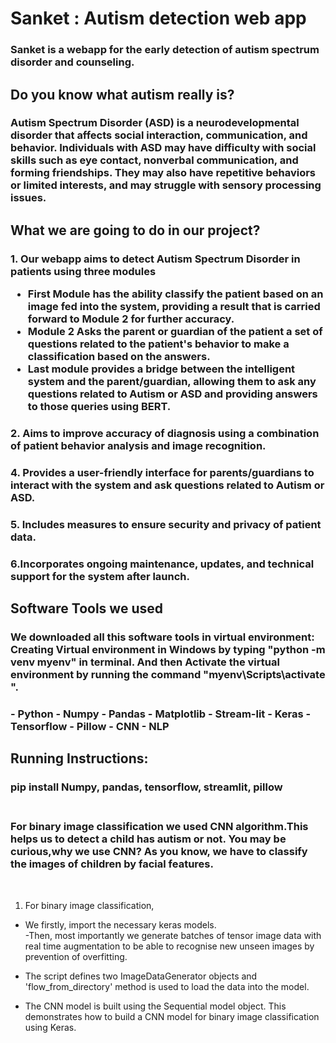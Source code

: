 # Sanket : Autism detection web app
<h3> Sanket is a webapp for the early detection of autism spectrum disorder and counseling.
</h3>

<h2>Do you know what autism really is?</h2>
<h3>
Autism Spectrum Disorder (ASD) is a neurodevelopmental disorder that affects social interaction, communication, and behavior. Individuals with ASD may have difficulty with social skills such as eye contact, nonverbal communication, and forming friendships. They may also have repetitive behaviors or limited interests, and may struggle with sensory processing issues.</h3>

<h2>What we are going to do in our project?</h2>
<h3>1. Our webapp aims to detect Autism Spectrum Disorder in patients using three modules

- First Module has the ability classify the patient based on an image fed into the system, providing a result that is carried forward to Module 2 for further accuracy.
- Module 2 Asks the parent or guardian of the patient a set of questions related to the patient's behavior to make a classification based on the answers.
- Last module provides a bridge between the intelligent system and the parent/guardian, allowing them to ask any questions related to Autism or ASD and providing answers to those queries using BERT.

</h3>
<h3>2. Aims to improve accuracy of diagnosis using a combination of patient behavior analysis and image recognition.
</h3>
<h3>
4. Provides a user-friendly interface for parents/guardians to interact with the system and ask questions related to Autism or ASD.
</h3>
<h3>
5. Includes measures to ensure security and privacy of patient data.
</h3>
<h3>
6.Incorporates ongoing maintenance, updates, and technical support for the system after launch.</h3>

<h2>Software Tools we used</h2>
<h3>We downloaded all this software tools in virtual environment:
Creating Virtual environment in Windows by typing "python -m venv myenv" in terminal. 
And then Activate the virtual environment by running the command "myenv\Scripts\activate
".


</h3>

<h3>
- Python
- Numpy
- Pandas
- Matplotlib
- Stream-lit
- Keras
- Tensorflow
- Pillow
- CNN
- NLP
</h3>

<h2>Running Instructions:</h2>
<h3> pip install Numpy, pandas, tensorflow, streamlit, pillow </h3>
<h3></br>
For binary image classification we used CNN algorithm.This helps us to detect a child has autism or not. You may be curious,why we use CNN?
As you know, we have to classify the images of children by facial features.
</h3></br>
 
1. For binary image classification, </br>
- We firstly, import the necessary keras models.</br>
-Then, most importantly we generate batches of tensor image data with real time augmentation to be able to recognise new unseen images by prevention of overfitting.</br>
- The script defines two ImageDataGenerator objects and 'flow_from_directory' method is used to load the data into the model.</br>

- The CNN model is built using the Sequential model object. This demonstrates how to build a CNN model for binary image classification using Keras.</br>


